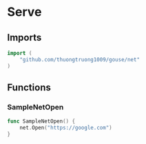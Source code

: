 # Serve

## Imports

```go
import (
	"github.com/thuongtruong1009/gouse/net"
)
```
## Functions


### SampleNetOpen

```go
func SampleNetOpen() {
	net.Open("https://google.com")
}
```

